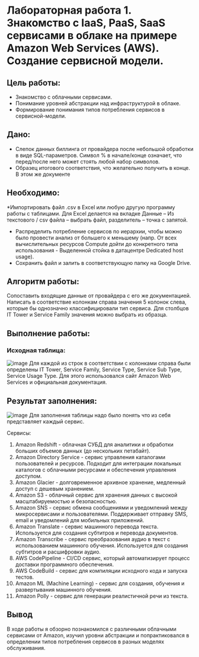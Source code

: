 # Лабораторная работа 1. Знакомство с IaaS, PaaS, SaaS сервисами в облаке на примере Amazon Web Services (AWS). Создание сервисной модели.
## Цель работы: 
* Знакомство с облачными сервисами. 
* Понимание уровней абстракции над инфраструктурой в облаке. 
* Формирование понимания типов потребления сервисов в сервисной-модели.
## Дано: 
* Слепок данных биллинга от провайдера после небольшой обработки в виде SQL-параметров. Символ % в начале/конце означает, что перед/после него может стоять любой набор символов.
* Образец итогового соответствия, что желательно получить в конце. В этом же документе  
## Необходимо: 
*Импортировать файл .csv в Excel или любую другую программу работы с таблицами. Для Excel делается на вкладке Данные – Из текстового / csv файла – выбрать файл, разделитель – точка с запятой.
* Распределить потребление сервисов по иерархии, чтобы можно было провести анализ от большего к меньшему (напр. От всех вычислительных ресурсов Compute дойти до конкретного типа использования - Выделенной стойка в датацентре Dedicated host usage).
* Сохранить файл и залить в соответствующую папку на Google Drive.
## Алгоритм работы:
Сопоставить входящие данные от провайдера с его же документацией. Написать в соответствие колонкам справа значения 5 колонок слева, которые бы однозначно классифицировали тип сервиса. Для столбцов IT Tower и Service Family значения можно выбрать из образца.

## Выполнение работы:
### Исходная таблица:
![image](https://github.com/user-attachments/assets/0215b1e0-184c-4860-91a4-128cca44d2d5)
Для каждой из строк в соответствии с колонками справа были определены IT Tower, Service Family, Service Type, Service Sub Type, Service Usage Type.
Для этого использовался сайт Amazon Web Services и официальная документация.
## Результат заполнения:
![image](https://github.com/user-attachments/assets/bd33d8ae-9890-4809-b05b-3a7e2110b8f2)
Для заполнения таблицы надо было понять что из себя представляет каждый сервис.

Сервисы:
1. Amazon Redshift - облачная СУБД для аналитики и обработки больших объемов данных (до нескольких петабайт).
2. Amazon Directory Service - сервис управления каталогами пользователей и ресурсов. Подходит для интеграции локальных каталогов с облачными ресурсами и обеспечения управления доступом.
3. Amazon Glacier - долговременное архивное хранение, медленный доступ с дешевым хранением.
4. Amazon S3 - облачный сервис для хранения данных с высокой масштабируемостью и безопасностью.
5. Amazon SNS - сервис обмена сообщениями и уведомлений между микросервисами и пользователями. Поддерживает отправку SMS, email и уведомлений для мобильных приложений.
6. Amazon Translate - сервис машинного перевода текста. Используется для создания субтитров и перевода документов.
7. Amazon Transcribe - сервис преобразования аудио в текст с использованием машинного обучения. Используется для создания субтитров и расшифровки аудио.
8. AWS CodePipeline - CI/CD сервис, который автоматизирует процесс доставки программного обеспечения.
9. AWS CodeBuild - сервис для компиляции исходного кода и запуска тестов.
10. Amazon ML (Machine Learning) - сервис для создания, обучения и развертывания машинного обучения.
11. Amazon Polly - сервис для генерации реалистичной речи из текста.

## Вывод
В ходе работы я обзорно познакомился с различными облачными сервисами от Amazon, изучил уровни абстракции и попрактиковался в определении типов потребления сервисов в разных моделях обслуживания.
